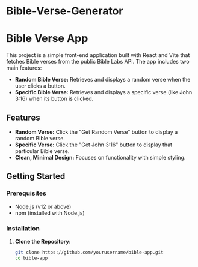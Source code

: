 # Bible-Verse-Generator
# Bible Verse App

This project is a simple front-end application built with React and Vite that fetches Bible verses from the public Bible Labs API. The app includes two main features:
- **Random Bible Verse:** Retrieves and displays a random verse when the user clicks a button.
- **Specific Bible Verse:** Retrieves and displays a specific verse (like John 3:16) when its button is clicked.

## Features

- **Random Verse:** Click the "Get Random Verse" button to display a random Bible verse.
- **Specific Verse:** Click the "Get John 3:16" button to display that particular Bible verse.
- **Clean, Minimal Design:** Focuses on functionality with simple styling.

## Getting Started

### Prerequisites

- [Node.js](https://nodejs.org/) (v12 or above)
- npm (installed with Node.js)

### Installation

1. **Clone the Repository:**

   ```bash
   git clone https://github.com/yourusername/bible-app.git
   cd bible-app
